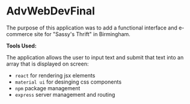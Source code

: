 # AdvWebDevFinal

The purpose of this application was to add a functional interface and e-commerce site for "Sassy's Thrift" in Birmingham.  

**Tools Used:**

The application allows the user to input text and submit that text into an array that is displayed on screen:
* `react` for rendering jsx elements
*  `material ui` for desinging css components
* `npm` package management
* `express` server management and routing
